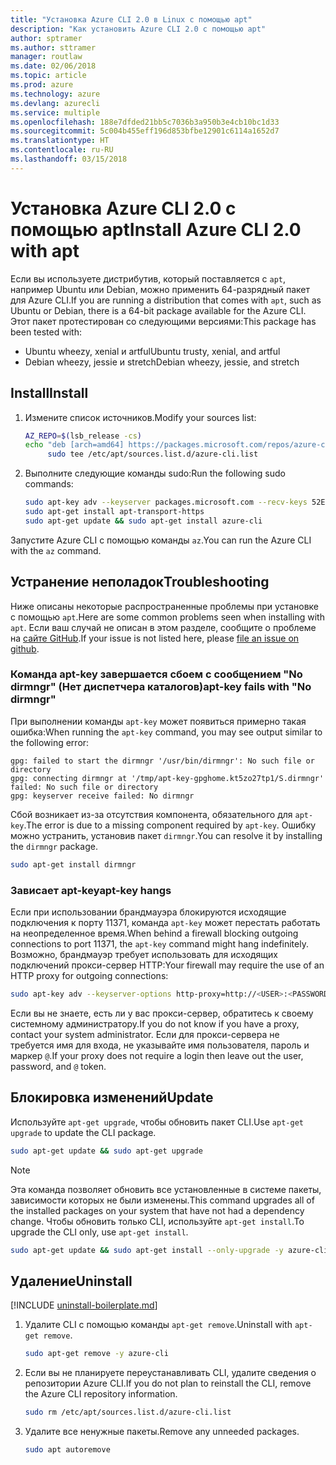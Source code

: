 ```yaml
---
title: "Установка Azure CLI 2.0 в Linux с помощью apt"
description: "Как установить Azure CLI 2.0 с помощью apt"
author: sptramer
ms.author: sttramer
manager: routlaw
ms.date: 02/06/2018
ms.topic: article
ms.prod: azure
ms.technology: azure
ms.devlang: azurecli
ms.service: multiple
ms.openlocfilehash: 188e7dfded21bb5c7036b3a950b3e4cb10bc1d33
ms.sourcegitcommit: 5c004b455eff196d853bfbe12901c6114a1652d7
ms.translationtype: HT
ms.contentlocale: ru-RU
ms.lasthandoff: 03/15/2018
---
```

# <a name="install-azure-cli-20-with-apt"></a><span data-ttu-id="8d2cf-103">Установка Azure CLI 2.0 с помощью apt</span><span class="sxs-lookup"><span data-stu-id="8d2cf-103">Install Azure CLI 2.0 with apt</span></span>

<span data-ttu-id="8d2cf-104">Если вы используете дистрибутив, который поставляется с `apt`, например Ubuntu или Debian, можно применить 64-разрядный пакет для Azure CLI.</span><span class="sxs-lookup"><span data-stu-id="8d2cf-104">If you are running a distribution that comes with `apt`, such as Ubuntu or Debian, there is a 64-bit package available for the Azure CLI.</span></span> <span data-ttu-id="8d2cf-105">Этот пакет протестирован со следующими версиями:</span><span class="sxs-lookup"><span data-stu-id="8d2cf-105">This package has been tested with:</span></span>

* <span data-ttu-id="8d2cf-106">Ubuntu wheezy, xenial и artful</span><span class="sxs-lookup"><span data-stu-id="8d2cf-106">Ubuntu trusty, xenial, and artful</span></span>
* <span data-ttu-id="8d2cf-107">Debian wheezy, jessie и stretch</span><span class="sxs-lookup"><span data-stu-id="8d2cf-107">Debian wheezy, jessie, and stretch</span></span>

## <a name="install"></a><span data-ttu-id="8d2cf-108">Install</span><span class="sxs-lookup"><span data-stu-id="8d2cf-108">Install</span></span>

1. <span data-ttu-id="8d2cf-109">Измените список источников.</span><span class="sxs-lookup"><span data-stu-id="8d2cf-109">Modify your sources list:</span></span>

     ```bash
     AZ_REPO=$(lsb_release -cs)
     echo "deb [arch=amd64] https://packages.microsoft.com/repos/azure-cli/ $AZ_REPO main" | \
          sudo tee /etc/apt/sources.list.d/azure-cli.list
     ```

2. <span data-ttu-id="8d2cf-110">Выполните следующие команды sudo:</span><span class="sxs-lookup"><span data-stu-id="8d2cf-110">Run the following sudo commands:</span></span>

   ```bash
   sudo apt-key adv --keyserver packages.microsoft.com --recv-keys 52E16F86FEE04B979B07E28DB02C46DF417A0893
   sudo apt-get install apt-transport-https
   sudo apt-get update && sudo apt-get install azure-cli
   ```

<span data-ttu-id="8d2cf-111">Запустите Azure CLI с помощью команды `az`.</span><span class="sxs-lookup"><span data-stu-id="8d2cf-111">You can run the Azure CLI with the `az` command.</span></span>

## <a name="troubleshooting"></a><span data-ttu-id="8d2cf-112">Устранение неполадок</span><span class="sxs-lookup"><span data-stu-id="8d2cf-112">Troubleshooting</span></span>

<span data-ttu-id="8d2cf-113">Ниже описаны некоторые распространенные проблемы при установке с помощью `apt`.</span><span class="sxs-lookup"><span data-stu-id="8d2cf-113">Here are some common problems seen when installing with `apt`.</span></span> <span data-ttu-id="8d2cf-114">Если ваш случай не описан в этом разделе, сообщите о проблеме на [сайте GitHub](https://github.com/Azure/azure-cli/issues).</span><span class="sxs-lookup"><span data-stu-id="8d2cf-114">If your issue is not listed here, please [file an issue on github](https://github.com/Azure/azure-cli/issues).</span></span>

### <a name="apt-key-fails-with-no-dirmngr"></a><span data-ttu-id="8d2cf-115">Команда apt-key завершается сбоем с сообщением "No dirmngr" (Нет диспетчера каталогов)</span><span class="sxs-lookup"><span data-stu-id="8d2cf-115">apt-key fails with "No dirmngr"</span></span>

<span data-ttu-id="8d2cf-116">При выполнении команды `apt-key` может появиться примерно такая ошибка:</span><span class="sxs-lookup"><span data-stu-id="8d2cf-116">When running the `apt-key` command, you may see output similar to the following error:</span></span>

```output
gpg: failed to start the dirmngr '/usr/bin/dirmngr': No such file or directory
gpg: connecting dirmngr at '/tmp/apt-key-gpghome.kt5zo27tp1/S.dirmngr' failed: No such file or directory
gpg: keyserver receive failed: No dirmngr
```

<span data-ttu-id="8d2cf-117">Сбой возникает из-за отсутствия компонента, обязательного для `apt-key`.</span><span class="sxs-lookup"><span data-stu-id="8d2cf-117">The error is due to a missing component required by `apt-key`.</span></span> <span data-ttu-id="8d2cf-118">Ошибку можно устранить, установив пакет `dirmngr`.</span><span class="sxs-lookup"><span data-stu-id="8d2cf-118">You can resolve it by installing the `dirmngr` package.</span></span>

```bash
sudo apt-get install dirmngr
```

### <a name="apt-key-hangs"></a><span data-ttu-id="8d2cf-119">Зависает apt-key</span><span class="sxs-lookup"><span data-stu-id="8d2cf-119">apt-key hangs</span></span>

<span data-ttu-id="8d2cf-120">Если при использовании брандмауэра блокируются исходящие подключения к порту 11371, команда `apt-key` может перестать работать на неопределенное время.</span><span class="sxs-lookup"><span data-stu-id="8d2cf-120">When behind a firewall blocking outgoing connections to port 11371, the `apt-key` command might hang indefinitely.</span></span> <span data-ttu-id="8d2cf-121">Возможно, брандмауэр требует использовать для исходящих подключений прокси-сервер HTTP:</span><span class="sxs-lookup"><span data-stu-id="8d2cf-121">Your firewall may require the use of an HTTP proxy for outgoing connections:</span></span>

```bash
sudo apt-key adv --keyserver-options http-proxy=http://<USER>:<PASSWORD>@<PROXY-HOST>:<PROXY-PORT>/ --keyserver packages.microsoft.com --recv-keys 52E16F86FEE04B979B07E28DB02C46DF417A0893
```

<span data-ttu-id="8d2cf-122">Если вы не знаете, есть ли у вас прокси-сервер, обратитесь к своему системному администратору.</span><span class="sxs-lookup"><span data-stu-id="8d2cf-122">If you do not know if you have a proxy, contact your system administrator.</span></span> <span data-ttu-id="8d2cf-123">Если для прокси-сервера не требуется имя для входа, не указывайте имя пользователя, пароль и маркер `@`.</span><span class="sxs-lookup"><span data-stu-id="8d2cf-123">If your proxy does not require a login then leave out the user, password, and `@` token.</span></span>

## <a name="update"></a><span data-ttu-id="8d2cf-124">Блокировка изменений</span><span class="sxs-lookup"><span data-stu-id="8d2cf-124">Update</span></span>

<span data-ttu-id="8d2cf-125">Используйте `apt-get upgrade`, чтобы обновить пакет CLI.</span><span class="sxs-lookup"><span data-stu-id="8d2cf-125">Use `apt-get upgrade` to update the CLI package.</span></span>

   ```bash
   sudo apt-get update && sudo apt-get upgrade
   ```

> [!NOTE]
> <span data-ttu-id="8d2cf-126">Эта команда позволяет обновить все установленные в системе пакеты, зависимости которых не были изменены.</span><span class="sxs-lookup"><span data-stu-id="8d2cf-126">This command upgrades all of the installed packages on your system that have not had a dependency change.</span></span>
> <span data-ttu-id="8d2cf-127">Чтобы обновить только CLI, используйте `apt-get install`.</span><span class="sxs-lookup"><span data-stu-id="8d2cf-127">To upgrade the CLI only, use `apt-get install`.</span></span>
> ```bash
> sudo apt-get update && sudo apt-get install --only-upgrade -y azure-cli
> ```

## <a name="uninstall"></a><span data-ttu-id="8d2cf-128">Удаление</span><span class="sxs-lookup"><span data-stu-id="8d2cf-128">Uninstall</span></span>

[!INCLUDE [uninstall-boilerplate.md](includes/uninstall-boilerplate.md)]

1. <span data-ttu-id="8d2cf-129">Удалите CLI с помощью команды `apt-get remove`.</span><span class="sxs-lookup"><span data-stu-id="8d2cf-129">Uninstall with `apt-get remove`.</span></span>

    ```bash
    sudo apt-get remove -y azure-cli
    ```

2. <span data-ttu-id="8d2cf-130">Если вы не планируете переустанавливать CLI, удалите сведения о репозитории Azure CLI.</span><span class="sxs-lookup"><span data-stu-id="8d2cf-130">If you do not plan to reinstall the CLI, remove the Azure CLI repository information.</span></span>

   ```bash
   sudo rm /etc/apt/sources.list.d/azure-cli.list
   ```

3. <span data-ttu-id="8d2cf-131">Удалите все ненужные пакеты.</span><span class="sxs-lookup"><span data-stu-id="8d2cf-131">Remove any unneeded packages.</span></span>

   ```bash
   sudo apt autoremove
   ```
